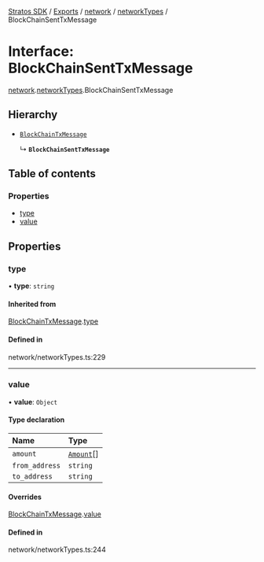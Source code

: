 [Stratos SDK](../README.md) / [Exports](../modules.md) / [network](../modules/network.md) / [networkTypes](../modules/network.networkTypes.md) / BlockChainSentTxMessage

# Interface: BlockChainSentTxMessage

[network](../modules/network.md).[networkTypes](../modules/network.networkTypes.md).BlockChainSentTxMessage

## Hierarchy

- [`BlockChainTxMessage`](network.networkTypes.BlockChainTxMessage.md)

  ↳ **`BlockChainSentTxMessage`**

## Table of contents

### Properties

- [type](network.networkTypes.BlockChainSentTxMessage.md#type)
- [value](network.networkTypes.BlockChainSentTxMessage.md#value)

## Properties

### type

• **type**: `string`

#### Inherited from

[BlockChainTxMessage](network.networkTypes.BlockChainTxMessage.md).[type](network.networkTypes.BlockChainTxMessage.md#type)

#### Defined in

network/networkTypes.ts:229

___

### value

• **value**: `Object`

#### Type declaration

| Name | Type |
| :------ | :------ |
| `amount` | [`Amount`](network.networkTypes.Amount.md)[] |
| `from_address` | `string` |
| `to_address` | `string` |

#### Overrides

[BlockChainTxMessage](network.networkTypes.BlockChainTxMessage.md).[value](network.networkTypes.BlockChainTxMessage.md#value)

#### Defined in

network/networkTypes.ts:244
